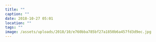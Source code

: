 ```yaml
---
title: ""
caption: ""
date: 2018-10-27 05:01
location: ""
tags: ""
image: /assets/uploads/2018/10/e760bba785bf27a1850b6a457fd3d9ec.jpg
---
```


